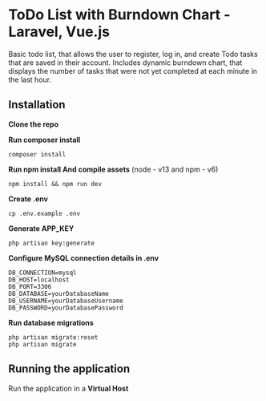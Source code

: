 # ToDo List with Burndown Chart - Laravel, Vue.js
Basic todo list, that allows the user to register, log in, and create Todo tasks that are saved in their account. Includes dynamic burndown chart, that displays the number of tasks that were not yet completed at each minute in the last hour.

## Installation
**Clone the repo**

**Run composer install**
```
composer install
```
**Run npm install And compile assets**
(node - v13 and npm - v6)
```
npm install && npm run dev
```
**Create .env**
```
cp .env.example .env
```
**Generate APP_KEY**
```
php artisan key:generate
```
**Configure MySQL connection details in .env**
```
DB_CONNECTION=mysql
DB_HOST=localhost
DB_PORT=3306
DB_DATABASE=yourDatabaseName
DB_USERNAME=yourDatabaseUsername
DB_PASSWORD=yourDatabasePassword
```
**Run database migrations**
```
php artisan migrate:reset
php artisan migrate
```
## Running the application
Run the application in a **Virtual Host**
